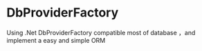 # DbProviderFactory
Using .Net DbProviderFactory compatible most of database ，and implement a easy and simple ORM
